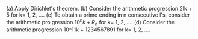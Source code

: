 (a) Apply Dirichlet's theorem.
(b) Consider the arithmetic progression 2lk + 5 for k= 1, 2, .... 
(c) To obtain a prime ending in n consecutive l's, consider the arithmetic pro­ gression $10^nk + R_n$ for k= 1, 2, .... 
(d) Consider the arithmetic progression 10^11k + 1234567891 for k= 1, 2, .... 